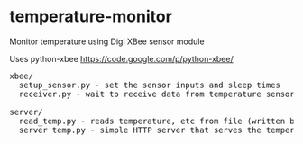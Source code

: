 temperature-monitor
===================

Monitor temperature using Digi XBee sensor module



Uses python-xbee
https://code.google.com/p/python-xbee/

<pre>
xbee/
  setup_sensor.py - set the sensor inputs and sleep times
  receiver.py - wait to receive data from temperature sensor 

server/
  read_temp.py - reads temperature, etc from file (written by receiver.py)
  server_temp.py - simple HTTP server that serves the temperature readings
</pre>

